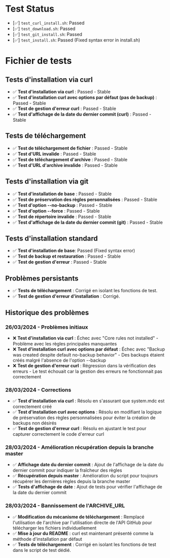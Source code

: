 # Test Status

- [✅] `test_curl_install.sh`: Passed
- [✅] `test_download.sh`: Passed
- [✅] `test_git_install.sh`: Passed
- [✅] `test_install.sh`: Passed (Fixed syntax error in install.sh)

# Fichier de tests

## Tests d'installation via curl
- ✅ **Test d'installation via curl** : Passed - Stable
- ✅ **Test d'installation curl avec options par défaut (pas de backup)** : Passed - Stable
- ✅ **Test de gestion d'erreur curl** : Passed - Stable
- ✅ **Test d'affichage de la date du dernier commit (curl)** : Passed - Stable

## Tests de téléchargement
- ✅ **Test de téléchargement de fichier** : Passed - Stable
- ✅ **Test d'URL invalide** : Passed - Stable
- ✅ **Test de téléchargement d'archive** : Passed - Stable
- ✅ **Test d'URL d'archive invalide** : Passed - Stable

## Tests d'installation via git
- ✅ **Test d'installation de base** : Passed - Stable
- ✅ **Test de préservation des règles personnalisées** : Passed - Stable
- ✅ **Test d'option --no-backup** : Passed - Stable
- ✅ **Test d'option --force** : Passed - Stable
- ✅ **Test de répertoire invalide** : Passed - Stable
- ✅ **Test d'affichage de la date du dernier commit (git)** : Passed - Stable

## Tests d'installation standard
- ✅ **Test d'installation de base**: Passed (Fixed syntax error)
- ✅ **Test de backup et restauration** : Passed - Stable
- ✅ **Test de gestion d'erreur** : Passed - Stable

## Problèmes persistants
- ✅ **Tests de téléchargement** : Corrigé en isolant les fonctions de test.
- ✅ **Test de gestion d'erreur d'installation** : Corrigé.

## Historique des problèmes

### 26/03/2024 - Problèmes initiaux
- ❌ **Test d'installation via curl** : Échec avec "Core rules not installed" - Problème avec les règles principales manquantes
- ❌ **Test d'installation curl avec options par défaut** : Échec avec "Backup was created despite default no-backup behavior" - Des backups étaient créés malgré l'absence de l'option --backup
- ❌ **Test de gestion d'erreur curl** : Régression dans la vérification des erreurs - Le test échouait car la gestion des erreurs ne fonctionnait pas correctement

### 28/03/2024 - Corrections
- ✅ **Test d'installation via curl** : Résolu en s'assurant que system.mdc est correctement créé
- ✅ **Test d'installation curl avec options** : Résolu en modifiant la logique de préservation des règles personnalisées pour éviter la création de backups non désirés
- ✅ **Test de gestion d'erreur curl** : Résolu en ajustant le test pour capturer correctement le code d'erreur curl

### 28/03/2024 - Amélioration récupération depuis la branche master
- ✅ **Affichage date du dernier commit** : Ajout de l'affichage de la date du dernier commit pour indiquer la fraîcheur des règles
- ✅ **Récupération depuis master** : Amélioration du script pour toujours récupérer les dernières règles depuis la branche master
- ✅ **Tests d'affichage de date** : Ajout de tests pour vérifier l'affichage de la date du dernier commit

### 28/03/2024 - Bannissement de l'ARCHIVE_URL
- ✅ **Modification du mécanisme de téléchargement** : Remplacé l'utilisation de l'archive par l'utilisation directe de l'API GitHub pour télécharger les fichiers individuellement
- ✅ **Mise à jour du README** : curl est maintenant présenté comme la méthode d'installation par défaut
- ✅ **Tests de téléchargement** : Corrigé en isolant les fonctions de test dans le script de test dédié. 